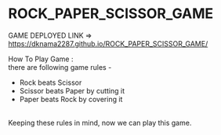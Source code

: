 # ROCK_PAPER_SCISSOR_GAME
GAME
DEPLOYED LINK =>
                   https://dknama2287.github.io/ROCK_PAPER_SCISSOR_GAME/

How To Play Game : <br> there are following game rules - <br>

<ul>
  <li>Rock beats Scissor</li>
  <li>Scissor beats Paper by cutting it</li>
  <li>Paper beats Rock by covering it</li>
</ul>
<br>
Keeping these rules in mind, now we can play this game.


